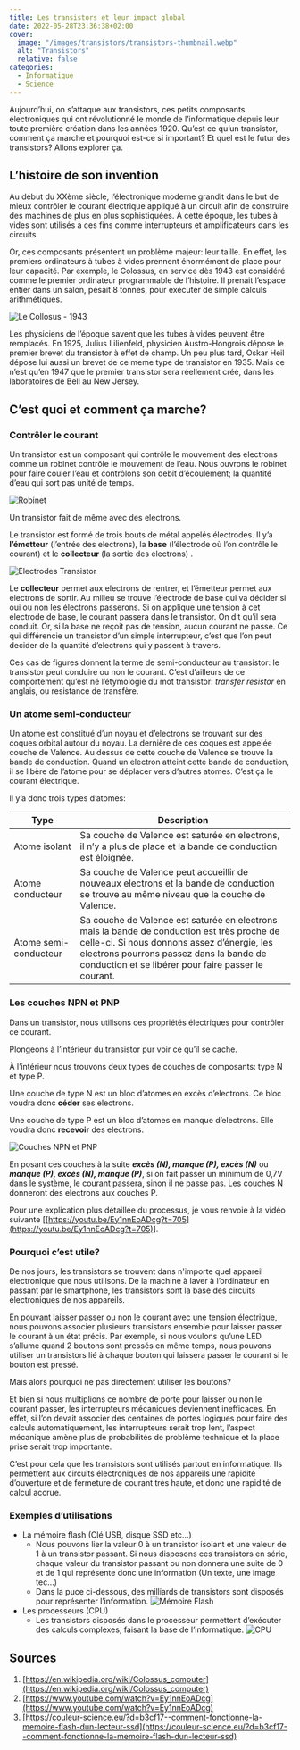 ```yaml
---
title: Les transistors et leur impact global
date: 2022-05-28T23:36:38+02:00
cover:
  image: "/images/transistors/transistors-thumbnail.webp"
  alt: "Transistors"
  relative: false
categories:
  - Informatique
  - Science
---
```


Aujourd’hui, on s’attaque aux transistors, ces petits composants électroniques qui ont révolutionné le monde de l’informatique depuis leur toute première création dans les années 1920. Qu’est ce qu’un transistor, comment ça marche et pourquoi est-ce si important? Et quel est le futur des transistors? Allons explorer ça.

## L’histoire de son invention

Au début du XXème siècle, l’électronique moderne grandit dans le but de mieux contrôler le courant électrique appliqué à un circuit afin de construire des machines de plus en plus sophistiquées. À cette époque, les tubes à vides sont utilisés à ces fins comme interrupteurs et amplificateurs dans les circuits.

Or, ces composants présentent un problème majeur: leur taille. En effet, les premiers ordinateurs à tubes à vides prennent énormément de place pour leur capacité. Par exemple, le Colossus, en service dès 1943 est considéré comme le premier ordinateur programmable de l’histoire. Il prenait l’espace entier dans un salon, pesait 8 tonnes, pour exécuter de simple calculs arithmétiques.

![Le Collosus - 1943](/images/transistors/transistors-1.png#center, "Le Collosus - 1943")

Les physiciens de l’époque savent que les tubes à vides peuvent être remplacés. En 1925, Julius Lilienfeld, physicien Austro-Hongrois dépose le premier brevet du transistor à effet de champ. Un peu plus tard, Oskar Heil dépose lui aussi un brevet de ce meme type de transistor en 1935. Mais ce n’est qu’en 1947 que le premier transistor sera réellement créé, dans les laboratoires de Bell au New Jersey.

## C’est quoi et comment ça marche?

### Contrôler le courant

Un transistor est un composant qui contrôle le mouvement des electrons comme un robinet contrôle le mouvement de l’eau. Nous ouvrons le robinet pour faire couler l’eau et contrôlons son debit d’écoulement; la quantité d’eau qui sort pas unité de temps.

![Robinet](/images/transistors/transistors-2.gif#center)

Un transistor fait de même avec des electrons.

Le transistor est formé de trois bouts de métal appelés électrodes. Il y’a **l’émetteur** (l’entrée des electrons), la **base** (l’électrode où l’on contrôle le courant) et le **collecteur** (la sortie des electrons) .

![Electrodes Transistor](/images/transistors/transistors-3.png#center "Electrodes Transistor")

Le **collecteur** permet aux electrons de rentrer, et l’émetteur permet aux electrons de sortir. Au milieu se trouve l’électrode de base qui va décider si oui ou non les électrons passerons. Si on applique une tension à cet electrode de base, le courant passera dans le transistor. On dit qu’il sera conduit. Or, si la base ne reçoit pas de tension, aucun courant ne passe. Ce qui différencie un transistor d’un simple interrupteur, c’est que l’on peut decider de la quantité d’electrons qui y passent à travers.

Ces cas de figures donnent la terme de semi-conducteur au transistor: le transistor peut conduire ou non le courant. C’est d’ailleurs de ce comportement qu’est né l’étymologie du mot transistor: _transfer resistor_ en anglais, ou resistance de transfère.

### Un atome semi-conducteur

Un atome est constitué d’un noyau et d’electrons se trouvant sur des coques orbital autour du noyau. La dernière de ces coques est appelée couche de Valence. Au dessus de cette couche de Valence se trouve la bande de conduction. Quand un electron atteint cette bande de conduction, il se libère de l’atome pour se déplacer vers d’autres atomes. C’est ça le courant électrique.

Il y’a donc trois types d’atomes:

| Type                  | Description                                                                                                                                                                                                                                   |
| --------------------- | --------------------------------------------------------------------------------------------------------------------------------------------------------------------------------------------------------------------------------------------- |
| Atome isolant         | Sa couche de Valence est saturée en electrons, il n’y a plus de place et la bande de conduction est éloignée.                                                                                                                                 |
| Atome conducteur      | Sa couche de Valence peut accueillir de nouveaux electrons et la bande de conduction se trouve au même niveau que la couche de Valence.                                                                                                       |
| Atome semi-conducteur | Sa couche de Valence est saturée en electrons mais la bande de conduction est très proche de celle-ci. Si nous donnons assez d’énergie, les electrons pourrons passez dans la bande de conduction et se libérer pour faire passer le courant. |

### Les couches NPN et PNP

Dans un transistor, nous utilisons ces propriétés électriques pour contrôler ce courant.

Plongeons à l’intérieur du transistor pur voir ce qu’il se cache.

À l’intérieur nous trouvons deux types de couches de composants: type N et type P.

Une couche de type N est un bloc d’atomes en excès d’electrons. Ce bloc voudra donc **céder** ses electrons.

Une couche de type P est un bloc d’atomes en manque d’electrons. Elle voudra donc **recevoir** des electrons.

![Couches NPN et PNP](/images/transistors/transistors-4.png#center "Couches NPN et PNP")

En posant ces couches à la suite **_excès (N), manque (P), excès (N)_** ou **_manque (P), excès (N), manque (P)_**, si on fait passer un minimum de 0,7V dans le système, le courant passera, sinon il ne passe pas. Les couches N donneront des electrons aux couches P.

Pour une explication plus détaillée du processus, je vous renvoie à la vidéo suivante [[https://youtu.be/Ey1nnEoADcg?t=705](https://youtu.be/Ey1nnEoADcg?t=705)].

### Pourquoi c’est utile?

De nos jours, les transistors se trouvent dans n'importe quel appareil électronique que nous utilisons. De la machine à laver à l’ordinateur en passant par le smartphone, les transistors sont la base des circuits électroniques de nos appareils.

En pouvant laisser passer ou non le courant avec une tension électrique, nous pouvons associer plusieurs transistors ensemble pour laisser passer le courant à un état précis. Par exemple, si nous voulons qu’une LED s’allume quand 2 boutons sont pressés en même temps, nous pouvons utiliser un transistors lié à chaque bouton qui laissera passer le courant si le bouton est pressé.

Mais alors pourquoi ne pas directement utiliser les boutons?

Et bien si nous multiplions ce nombre de porte pour laisser ou non le courant passer, les interrupteurs mécaniques deviennent inefficaces. En effet, si l’on devait associer des centaines de portes logiques pour faire des calculs automatiquement, les interrupteurs serait trop lent, l’aspect mécanique amène plus de probabilités de problème technique et la place prise serait trop importante.

C’est pour cela que les transistors sont utilisés partout en informatique. Ils permettent aux circuits électroniques de nos appareils une rapidité d’ouverture et de fermeture de courant très haute, et donc une rapidité de calcul accrue.

### Exemples d’utilisations

- La mémoire flash (Clé USB, disque SSD etc…)
  - Nous pouvons lier la valeur 0 à un transistor isolant et une valeur de 1 à un transistor passant. Si nous disposons ces transistors en série, chaque valeur du transistor passant ou non donnera une suite de 0 et de 1 qui représente donc une information (Un texte, une image tec…)
  - Dans la puce ci-dessous, des milliards de transistors sont disposés pour représenter l’information.
    ![Mémoire Flash](/images/transistors/transistors-5.png#center "Mémoire Flash")
- Les processeurs (CPU)
  - Les transistors disposés dans le processeur permettent d’exécuter des calculs complexes, faisant la base de l’informatique.
    ![CPU](/images/transistors/transistors-6.png#center "CPU")

## Sources

1. [https://en.wikipedia.org/wiki/Colossus_computer](https://en.wikipedia.org/wiki/Colossus_computer)
2. [https://www.youtube.com/watch?v=Ey1nnEoADcg](https://www.youtube.com/watch?v=Ey1nnEoADcg)
3. [https://couleur-science.eu/?d=b3cf17--comment-fonctionne-la-memoire-flash-dun-lecteur-ssd](https://couleur-science.eu/?d=b3cf17--comment-fonctionne-la-memoire-flash-dun-lecteur-ssd)
